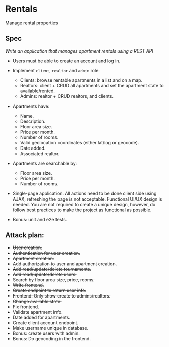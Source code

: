 # Rentals

Manage rental properties

## Spec

*Write an application that manages apartment rentals using a REST API*

* Users must be able to create an account and log in.

* Implement `client`, `realtor` and `admin` role:
   * Clients: browse rentable apartments in a list and on a map.
   * Realtors: client + CRUD all apartments and set the apartment state to available/rented.
   * Admins: realtor +  CRUD realtors, and clients.
   
* Apartments have:
    * Name.
    * Description.
    * Floor area size.
    * Price per month.
    * Number of rooms.
    * Valid geolocation coordinates (either lat/log or geocode).
    * Date added.
    * Associated realtor.

* Apartments are searchable by:
    * Floor area size.
    * Price per month.
    * Number of rooms.
 
- Single-page application. All actions need to be done client side using AJAX,
refreshing the page is not acceptable. Functional UI/UX design is needed. You are
not required to create a unique design, however, do follow best practices to make
the project as functional as possible.

- Bonus: unit and e2e tests.

## Attack plan:

- ~~User creation.~~
- ~~Authentication for user creation.~~
- ~~Apartment creation.~~
- ~~Add authorization to user and apartment creation.~~
- ~~Add read/update/delete tournaments.~~
- ~~Add read/update/delete users.~~
- ~~Search by floor area size, price, rooms.~~
- ~~Write frontend.~~
- ~~Create endpoint to return user info.~~
- ~~Frontend: Only show create to admins/realtors.~~
- ~~Change available state.~~
- Fix frontend.
- Validate apartment info.
- Date added for apartments.
- Create client account endpoint.
- Make username unique in database.
- Bonus: create users with admin.
- Bonus: Do geocoding in the frontend.
